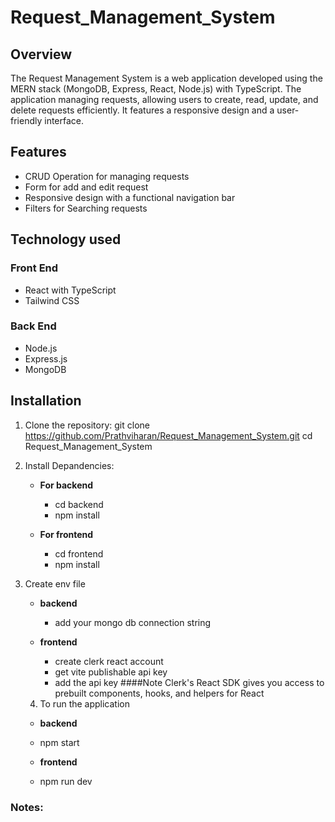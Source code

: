 # Request_Management_System

## Overview
The Request Management System is a web application developed using the MERN stack (MongoDB, Express, React, Node.js) with TypeScript. The application managing requests, allowing users to create, read, update, and delete requests efficiently. It features a responsive design and a user-friendly interface.

## Features
- CRUD Operation for managing requests
- Form for add and edit request
- Responsive design with a functional navigation bar
- Filters for Searching requests

## Technology used
### Front End
- React with TypeScript
- Tailwind CSS

### Back End
- Node.js
- Express.js
- MongoDB

## Installation
1. Clone the repository:
   git clone https://github.com/Prathviharan/Request_Management_System.git
   cd Request_Management_System
2. Install Depandencies:
   - **For backend**
      - cd backend
      - npm install
  
   - **For frontend**
      - cd frontend
      - npm install
3. Create env file
   - **backend**
      - add your mongo db connection string

   - **frontend**
      - create clerk react account
      - get vite publishable api key
      - add the api key
        ####Note
        Clerk's React SDK gives you access to prebuilt components, hooks, and helpers for React

   4. To run the application
   - **backend**
   - npm start

   - **frontend**
   - npm run dev  
      

   
### Notes:
